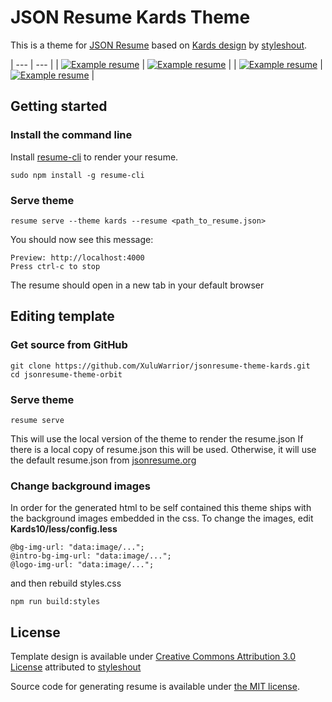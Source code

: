 # JSON Resume Kards Theme 

This is a theme for [JSON Resume](http://jsonresume.org/) based on [Kards design](https://www.styleshout.com/free-templates/kards/) by [styleshout](https://www.styleshout.com/).

| --- | --- |
| [![Example resume](https://xuluwarrior.github.io/jsonresume-theme-kards/resume-1.png)](https://xuluwarrior.github.io/jsonresume-theme-kards/resume.html) | [![Example resume](https://xuluwarrior.github.io/jsonresume-theme-kards/resume-2.png)](https://xuluwarrior.github.io/jsonresume-theme-kards/resume.html) |
| [![Example resume](https://xuluwarrior.github.io/jsonresume-theme-kards/resume-3.png)](https://xuluwarrior.github.io/jsonresume-theme-kards/resume.html) | [![Example resume](https://xuluwarrior.github.io/jsonresume-theme-kards/resume-4.png)](https://xuluwarrior.github.io/jsonresume-theme-kards/resume.html) |

## Getting started

### Install the command line

Install [resume-cli](https://github.com/jsonresume/resume-cli) to render your resume.

```
sudo npm install -g resume-cli
```

### Serve theme
```
resume serve --theme kards --resume <path_to_resume.json>
```

You should now see this message:

```
Preview: http://localhost:4000
Press ctrl-c to stop
```

The resume should open in a new tab in your default browser

## Editing template
### Get source from GitHub
```
git clone https://github.com/XuluWarrior/jsonresume-theme-kards.git
cd jsonresume-theme-orbit
```

### Serve theme
```
resume serve
```
This will use the local version of the theme to render the resume.json
If there is a local copy of resume.json this will be used.  Otherwise, it will use the default resume.json from [jsonresume.org](https://jsonresume.org/)

### Change background images
In order for the generated html to be self contained this theme ships with the background images embedded in the css.
To change the images, edit **Kards10/less/config.less**
```
@bg-img-url: "data:image/...";
@intro-bg-img-url: "data:image/...";
@logo-img-url: "data:image/...";
```
and then rebuild styles.css
```
npm run build:styles
```

## License
Template design is available under [Creative Commons Attribution 3.0 License](http://creativecommons.org/licenses/by/3.0/) attributed to [styleshout](https://www.styleshout.com/)

Source code for generating resume is available under [the MIT license](http://mths.be/mit).
